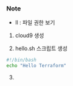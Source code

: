 ### Note
- ll : 파일 권한 보기


1. cloud9 생성

2. hello.sh 스크립트 생성

```bash
#!/bin/bash
echo "Hello Terraform"
```

3. 
<!--stackedit_data:
eyJoaXN0b3J5IjpbLTYzODQxNjUxMiwtMTAxMjU4OTczMywtMj
A4ODc0NjYxMl19
-->